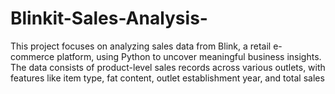 # Blinkit-Sales-Analysis-
This project focuses on analyzing sales data from Blink, a retail e-commerce platform, using Python to uncover meaningful business insights. The data consists of product-level sales records across various outlets, with features like item type, fat content, outlet establishment year, and total sales
